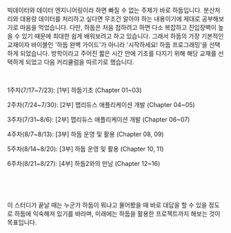 빅데이터와 데이터 엔지니어링이라 하면 빠질 수 없는 주제가 바로 하둡입니다. 분산처리와 대용량 데이터를 처리하고 싶다면 무조건 알아야 하는 내용이기에 제대로 공부해보기로 마음을 먹었습니다. 다만, 하둡은 처음 접하려고 하면 다소 복잡하고 진입장벽이 높을 수 있기 때문에 최대한 쉽게 배워보려고 하고 있습니다. 그래서 하둡의 가장 기본적인 교재이자 바이블인 '하둡 완벽 가이드'가 아니라 '시작하세요! 하둡 프로그래밍'을 선택하게 되었습니다. 방학이라고 주어진 짧은 시간 안에 기초를 다지기 위해 해당 교재를 선택하게 되었고 다음 커리큘럼을 따르기로 했습니다.

​

1주차(7/17~7/23): [1부] 하둡기초 (Chapter 01~03)

2주차(7/24~7/30): [2부] 맵리듀스 애플리케이션 개발 (Chapter 04~05)

3주차(7/31~8/6): [2부] 맵리듀스 애플리케이션 개발 (Chapter 06~07)

4주차(8/7~8/13): [3부] 하둡 운영 및 활용 (Chapter 08, 09)

5주차(8/14~8/20): [3부] 하둡 운영 및 활용 (Chapter 10, 11)

6주차(8/21~8/27): [4부] 하둡2와의 만남 (Chapter 12~16)

​

​

이 스터디가 끝날 때는 누군가 하둡이 뭐냐고 물어봤을 때 바로 대답을 할 수 있을 정도로 하둡에 익숙해져 있기를 바라며, 미래에는 하둡을 활용한 프로젝트까지 해보는 것이 목표입니다.

​
